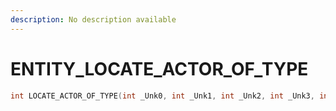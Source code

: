 ```yaml
---
description: No description available 
---
```


# ENTITY\_LOCATE_ACTOR_OF_TYPE

```cpp
int LOCATE_ACTOR_OF_TYPE(int _Unk0, int _Unk1, int _Unk2, int _Unk3, int _Unk4, int _Unk5);
```